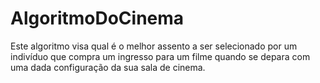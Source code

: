 # AlgoritmoDoCinema
Este algoritmo visa qual é o melhor assento a ser selecionado por um indivíduo que compra um ingresso para um filme quando se depara com uma dada configuração da sua sala de cinema.
